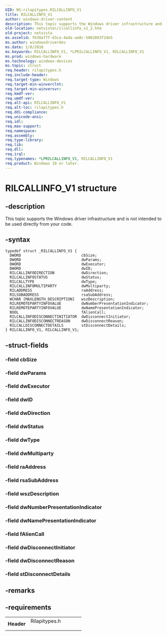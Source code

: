 ```yaml
---
UID: NS:rilapitypes.RILCALLINFO_V1
title: RILCALLINFO_V1
author: windows-driver-content
description: This topic supports the Windows driver infrastructure and is not intended to be used directly from your code.
old-location: netvista\rilcallinfo_v1_2.htm
old-project: netvista
ms.assetid: f630afff-d3ca-4ada-aa8c-5062893f2de5
ms.author: windowsdriverdev
ms.date: 1/8/2018
ms.keywords: RILCALLINFO_V1, *LPRILCALLINFO_V1, RILCALLINFO_V1
ms.prod: windows-hardware
ms.technology: windows-devices
ms.topic: struct
req.header: rilapitypes.h
req.include-header: 
req.target-type: Windows
req.target-min-winverclnt: 
req.target-min-winversvr: 
req.kmdf-ver: 
req.umdf-ver: 
req.alt-api: RILCALLINFO_V1
req.alt-loc: rilapitypes.h
req.ddi-compliance: 
req.unicode-ansi: 
req.idl: 
req.max-support: 
req.namespace: 
req.assembly: 
req.type-library: 
req.lib: 
req.dll: 
req.irql: 
req.typenames: *LPRILCALLINFO_V1, RILCALLINFO_V1
req.product: Windows 10 or later.
---
```


# RILCALLINFO_V1 structure



## -description
This topic supports the Windows driver infrastructure and is not intended to be used directly from your code. 



## -syntax

````
typedef struct _RILCALLINFO_V1 {
  DWORD                           cbSize;
  DWORD                           dwParams;
  DWORD                           dwExecutor;
  DWORD                           dwID;
  RILCALLINFODIRECTION            dwDirection;
  RILCALLINFOSTATUS               dwStatus;
  RILCALLTYPE                     dwType;
  RILCALLINFOMULTIPARTY           dwMultiparty;
  RILADDRESS                      raAddress;
  RILSUBADDRESS                   rsaSubAddress;
  WCHAR [MAXLENGTH_DESCRIPTION]   wszDescription;
  RILREMOTEPARTYINFOVALUE         dwNumberPresentationIndicator;
  RILREMOTEPARTYINFOVALUE         dwNamePresentationIndicator;
  BOOL                            fAlienCall;
  RILCALLINFODISCONNECTINITIATOR  dwDisconnectInitiator;
  RILCALLINFODISCONNECTREASON     dwDisconnectReason;
  RILCALLDISCONNECTDETAILS        stDisconnectDetails;
} RILCALLINFO_V1, RILCALLINFO_V1;
````


## -struct-fields

### -field cbSize


### -field dwParams


### -field dwExecutor


### -field dwID


### -field dwDirection


### -field dwStatus


### -field dwType


### -field dwMultiparty


### -field raAddress


### -field rsaSubAddress


### -field wszDescription


### -field dwNumberPresentationIndicator


### -field dwNamePresentationIndicator


### -field fAlienCall


### -field dwDisconnectInitiator


### -field dwDisconnectReason


### -field stDisconnectDetails


## -remarks


## -requirements
<table>
<tr>
<th width="30%">
Header

</th>
<td width="70%">
<dl>
<dt>Rilapitypes.h</dt>
</dl>
</td>
</tr>
</table>